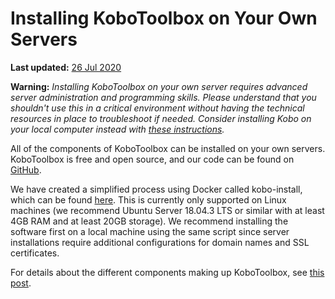 # Installing KoboToolbox on Your Own Servers
**Last updated:** <a href="https://github.com/kobotoolbox/docs/blob/c4236e20933ea5350c1822f820a8ee0882344920/source/kobo_your_servers.md" class="reference">26 Jul 2020</a>

**Warning:** _Installing KoboToolbox on your own server requires advanced server administration and programming skills. Please understand that you shouldn't use this in a critical environment without having the technical resources in place to troubleshoot if needed. Consider installing Kobo on your local computer instead with [these instructions](kobo_local_computer.md)._

All of the components of KoboToolbox can be installed on your own servers. KoboToolbox is free and open source, and our code can be found on [GitHub](https://github.com/kobotoolbox).
 
We have created a simplified process using Docker called kobo-install, which can be found [here](https://github.com/kobotoolbox/kobo-install). This is currently only supported on Linux machines (we recommend Ubuntu Server 18.04.3 LTS or similar with at least 4GB RAM and at least 20GB storage). We recommend installing the software first on a local machine using the same script since server installations require additional configurations for domain names and SSL certificates.

For details about the different components making up KoboToolbox, see [this post](software_architecture.md).

